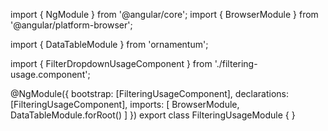 import { NgModule } from '@angular/core';
import { BrowserModule } from '@angular/platform-browser';
  
import { DataTableModule } from 'ornamentum';
  
import { FilterDropdownUsageComponent } from './filtering-usage.component';

@NgModule({
 bootstrap: [FilteringUsageComponent],
 declarations: [FilteringUsageComponent],
 imports: [
    BrowserModule, 
    DataTableModule.forRoot()
   ]
})
export class FilteringUsageModule {
}
